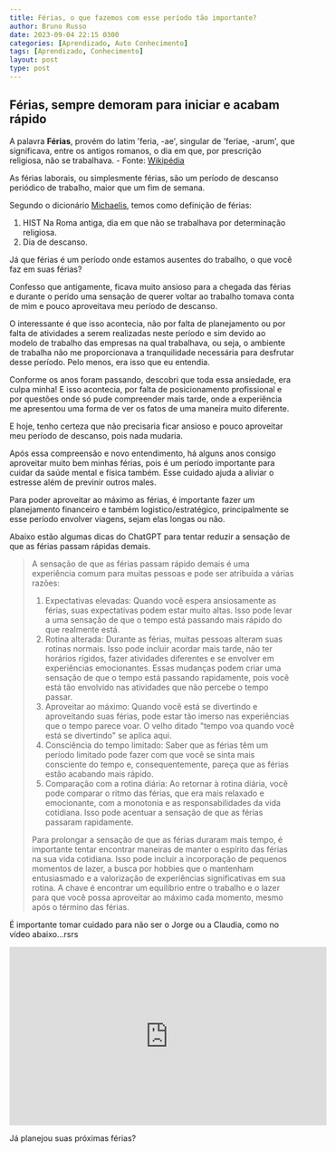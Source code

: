 ```yaml
---
title: Férias, o que fazemos com esse período tão importante?
author: Bruno Russo
date: 2023-09-04 22:15 0300
categories: [Aprendizado, Auto Conhecimento]
tags: [Aprendizado, Conhecimento]
layout: post
type: post
---
```


## Férias, sempre demoram para iniciar e acabam rápido

A palavra **Férias**, provém do latim 'feria, -ae', singular de 'feriae, -arum', que significava, entre os antigos romanos, o dia em que, por prescrição religiosa, não se trabalhava. - Fonte: [Wikipédia](https://pt.wikipedia.org/wiki/F%C3%A9rias_laborais)

As férias laborais, ou simplesmente férias, são um período de descanso periódico de trabalho, maior que um fim de semana.

Segundo o dicionário [Michaelis](https://michaelis.uol.com.br/moderno-portugues/busca/portugues-brasileiro/feria), temos como definição de férias:

1. HIST Na Roma antiga, dia em que não se trabalhava por determinação religiosa.
2. Dia de descanso.

Já que férias é um período onde estamos ausentes do trabalho, o que você faz em suas férias?

Confesso que antigamente, ficava muito ansioso para a chegada das férias e durante o perído uma sensação de querer voltar ao trabalho tomava conta de mim e pouco aproveitava meu período de descanso. 

O interessante é que isso acontecia, não por falta de planejamento ou por falta de atividades a serem realizadas neste período e sim devido ao modelo de trabalho das empresas na qual trabalhava, ou seja, o ambiente de trabalha não me proporcionava a tranquilidade necessária para desfrutar desse período. Pelo menos, era isso que eu entendia.

Conforme os anos foram passando, descobri que toda essa ansiedade, era culpa minha! E isso acontecia, por falta de posicionamento profissional e por questões onde só pude compreender mais tarde, onde a experiência me apresentou uma forma de ver os fatos de uma maneira muito diferente.

E hoje, tenho certeza que não precisaria ficar ansioso e pouco aproveitar meu período de descanso, pois nada mudaria.

Após essa compreensão e novo entendimento, há alguns anos consigo aproveitar muito bem minhas férias, pois é um período importante para cuidar da saúde mental e física também. Esse cuidado ajuda a aliviar o estresse além de previnir outros males.

Para poder aproveitar ao máximo as férias, é importante fazer um planejamento financeiro e também logistico/estratégico, principalmente se esse período envolver viagens, sejam elas longas ou não.

Abaixo estão algumas dicas do ChatGPT para tentar reduzir a sensação de que as férias passam rápidas demais.

> A sensação de que as férias passam rápido demais é uma experiência comum para muitas pessoas e pode ser atribuída a várias razões:
>1. Expectativas elevadas: Quando você espera ansiosamente as férias, suas expectativas podem estar muito altas. Isso pode levar a uma sensação de que o tempo está passando mais rápido do que realmente está.
>2. Rotina alterada: Durante as férias, muitas pessoas alteram suas rotinas normais. Isso pode incluir acordar mais tarde, não ter horários rígidos, fazer atividades diferentes e se envolver em experiências emocionantes. Essas mudanças podem criar uma sensação de que o tempo está passando rapidamente, pois você está tão envolvido nas atividades que não percebe o tempo passar.
>3. Aproveitar ao máximo: Quando você está se divertindo e aproveitando suas férias, pode estar tão imerso nas experiências que o tempo parece voar. O velho ditado "tempo voa quando você está se divertindo" se aplica aqui.
>4. Consciência do tempo limitado: Saber que as férias têm um período limitado pode fazer com que você se sinta mais consciente do tempo e, consequentemente, pareça que as férias estão acabando mais rápido.
>5. Comparação com a rotina diária: Ao retornar à rotina diária, você pode comparar o ritmo das férias, que era mais relaxado e emocionante, com a monotonia e as responsabilidades da vida cotidiana. Isso pode acentuar a sensação de que as férias passaram rapidamente.
>
>Para prolongar a sensação de que as férias duraram mais tempo, é importante tentar encontrar maneiras de manter o espírito das férias na sua vida cotidiana. Isso pode incluir a incorporação de pequenos momentos de lazer, a busca por hobbies que o mantenham entusiasmado e a valorização de experiências significativas em sua rotina. A chave é encontrar um equilíbrio entre o trabalho e o lazer para que você possa aproveitar ao máximo cada momento, mesmo após o término das férias.

É importante tomar cuidado para não ser o Jorge ou a Claudia, como no vídeo abaixo...rsrs

<iframe width="560" height="315" src="https://www.youtube.com/embed/1sDnWKkui0Q?si=CBiVJfO3JW-hPLnH" title="YouTube video player" frameborder="0" allow="accelerometer; autoplay; clipboard-write; encrypted-media; gyroscope; picture-in-picture; web-share" allowfullscreen></iframe>


Já planejou suas próximas férias?